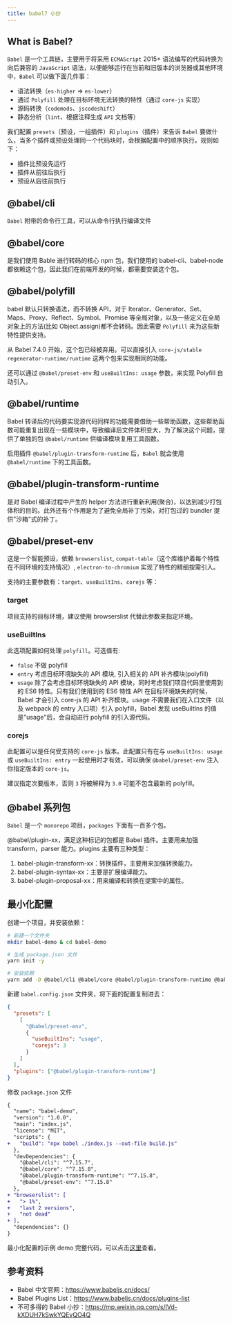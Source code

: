 ```yaml
---
title: babel7 小抄
---
```


## What is Babel?

`Babel` 是一个工具链，主要用于将采用 `ECMAScript` 2015+ 语法编写的代码转换为向后兼容的 `JavaScript` 语法，以便能够运行在当前和旧版本的浏览器或其他环境中，`Babel` 可以做下面几件事：

- 语法转换（`es-higher` => `es-lower`）
- 通过 `Polyfill` 处理在目标环境无法转换的特性（通过 `core-js` 实现）
- 源码转换（`codemods`、`jscodeshift`）
- 静态分析（`lint`、根据注释生成 `API` 文档等）

我们配置 `presets`（预设，一组插件）和 `plugins`（插件）来告诉 `Babel` 要做什么，当多个插件或预设处理同一个代码块时，会根据配置中的顺序执行。规则如下：

- 插件比预设先运行
- 插件从前往后执行
- 预设从后往前执行

## @babel/cli

`Babel` 附带的命令行工具，可以从命令行执行编译文件

## @babel/core

是我们使用 Bable 进行转码的核心 npm 包，我们使用的 babel-cli、babel-node 都依赖这个包，因此我们在前端开发的时候，都需要安装这个包。

## @babel/polyfill

babel 默认只转换语法，而不转换 API，对于 Iterator、Generator、Set、Maps、Proxy、Reflect、Symbol、Promise 等全局对象，以及一些定义在全局对象上的方法(比如 Object.assign)都不会转码。因此需要 `Polyfill` 来为这些新特性提供支持。

从 Babel 7.4.0 开始，这个包已经被弃用。可以直接引入 `core-js/stable` `regenerator-runtime/runtime` 这两个包来实现相同的功能。

还可以通过 `@babel/preset-env` 和 `useBuiltIns: usage` 参数，来实现 Polyfill 自动引入。

## @babel/runtime

Babel 转译后的代码要实现源代码同样的功能需要借助一些帮助函数，这些帮助函数可能重复出现在一些模块中，导致编译后文件体积变大，为了解决这个问题，提供了单独的包 `@babel/runtime` 供编译模块复用工具函数。

启用插件 `@babel/plugin-transform-runtime` 后，`Babel` 就会使用 `@babel/runtime` 下的工具函数。

## @babel/plugin-transform-runtime

是对 Babel 编译过程中产生的 helper 方法进行重新利用(聚合)，以达到减少打包体积的目的。此外还有个作用是为了避免全局补丁污染，对打包过的 bundler 提供"沙箱"式的补丁。

## @babel/preset-env

这是一个智能预设，依赖 `browserslist`, `compat-table`（这个库维护着每个特性在不同环境的支持情况）, `electron-to-chromium` 实现了特性的精细按需引入。

支持的主要参数有：`target`、`useBuiltIns`、`corejs` 等：

### target

项目支持的目标环境，建议使用 browserslist 代替此参数来指定环境。

### useBuiltIns

此选项配置如何处理 `polyfill`。可选值有:

- `false` 不做 polyfill
- `entry` 考虑目标环境缺失的 API 模块, 引入相关的 API 补齐模块(polyfill)
- `usage` 除了会考虑目标环境缺失的 API 模块，同时考虑我们项目代码里使用到的 ES6 特性。只有我们使用到的 ES6 特性 API 在目标环境缺失的时候，Babel 才会引入 core-js 的 API 补齐模块。usage 不需要我们在入口文件（以及 webpack 的 entry 入口项）引入 polyfill，Babel 发现 useBuiltIns 的值是"usage"后，会自动进行 polyfill 的引入源代码。

### corejs

此配置可以是任何受支持的 `core-js` 版本。此配置只有在与 `useBuiltIns: usage` 或 `useBuiltIns: entry` 一起使用时才有效，可以确保 `@babel/preset-env` 注入你指定版本的 `core-js`。

建议指定次要版本，否则 `3` 将被解释为 `3.0` 可能不包含最新的 polyfill。

## @babel 系列包

`Babel` 是一个 `monorepo` 项目，`packages` 下面有一百多个包。

@babel/plugin-xx，满足这种标记的包都是 Babel 插件。主要用来加强 transform，parser 能力。plugins 主要有三种类型：

1. babel-plugin-transform-xx：转换插件，主要用来加强转换能力。
2. babel-plugin-syntax-xx：主要是扩展编译能力。
3. babel-plugin-proposal-xx：用来编译和转换在提案中的属性。

## 最小化配置

创建一个项目，并安装依赖：

```bash
# 新建一个文件夹
mkdir babel-demo & cd babel-demo

# 生成 package.json 文件
yarn init -y

# 安装依赖
yarn add -D @babel/cli @babel/core @babel/plugin-transform-runtime @babel/preset-env
```

新建 `babel.config.json` 文件夹，将下面的配置复制进去：

```json
{
  "presets": [
    [
      "@babel/preset-env",
      {
        "useBuiltIns": "usage",
        "corejs": 3
      }
    ]
  ],
  "plugins": ["@babel/plugin-transform-runtime"]
}
```

修改 `package.json` 文件

```diff
{
  "name": "babel-demo",
  "version": "1.0.0",
  "main": "index.js",
  "license": "MIT",
  "scripts": {
+   "build": "npx babel ./index.js --out-file build.js"
  },
  "devDependencies": {
    "@babel/cli": "^7.15.7",
    "@babel/core": "^7.15.8",
    "@babel/plugin-transform-runtime": "^7.15.8",
    "@babel/preset-env": "^7.15.8"
  },
+ "browserslist": [
+   "> 1%",
+   "last 2 versions",
+   "not dead"
+ ],
  "dependencies": {}
}
```

最小化配置的示例 demo 完整代码，可以点击[这里](https://github.com/maxmeng93/babel-demo/tree/esnext)查看。

## 参考资料

- Babel 中文官网：https://www.babeljs.cn/docs/
- Babel Plugins List：https://www.babeljs.cn/docs/plugins-list
- 不可多得的 Babel 小抄：https://mp.weixin.qq.com/s/lVd-kXDUH7kSwkYQEvQO4Q
